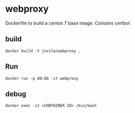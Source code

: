 # webproxy

Dockerfile to build a centos 7 base image. Contains certbot

## build

 ```
 docker build -t jnvilo/webproxy .
 ```
 
 ## Run 
 
 ```
 docker run -p 80:80 -it webproxy
 ```
 
 ## debug
 
 ```
 docker exec -it <CONTAINER ID> /bin/bash
 ```
 
